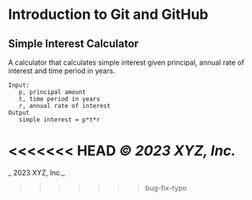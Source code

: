 # Introduction to Git and GitHub

## Simple Interest Calculator

A calculator that calculates simple interest given principal, annual rate of interest and time period in years.

```
Input:
   p, principal amount
   t, time period in years
   r, annual rate of interest
Output
   simple interest = p*t*r
```

<<<<<<< HEAD
_© 2023 XYZ, Inc._
=======
_ 2023 XYZ, Inc._
>>>>>>> bug-fix-typo
